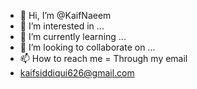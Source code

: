 - 👋 Hi, I’m @KaifNaeem
- 👀 I’m interested in ...
- 🌱 I’m currently learning ...
- 💞️ I’m looking to collaborate on ...
- 📫 How to reach me = Through my email
- kaifsiddiqui626@gmail.com
  


<!---
KaifNaeem/KaifNaeem is a ✨ special ✨ repository because its `README.md` (this file) appears on your GitHub profile.
You can click the Preview link to take a look at your changes.
--->
